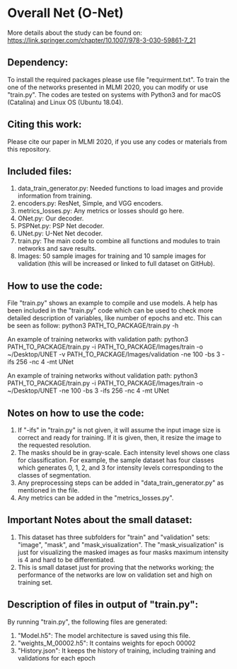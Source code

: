 # Overall Net (O-Net)
More details about the study can be found on:
https://link.springer.com/chapter/10.1007/978-3-030-59861-7_21


## Dependency:
To install the required packages please use file "requirment.txt".
To train the one of the networks presented in MLMI 2020, you can modify or use "train.py".
The codes are tested on systems with Python3 and for macOS (Catalina) and Linux OS (Ubuntu 18.04).



## Citing this work:
Please cite our paper in MLMI 2020, if you use any codes or materials from this repository.



## Included files:
1) data_train_generator.py: Needed functions to load images and provide information from training.
2) encoders.py: ResNet, Simple, and VGG encoders.
3) metrics_losses.py: Any metrics or losses should go here.
4) ONet.py: Our decoder.
5) PSPNet.py: PSP Net decoder.
6) UNet.py: U-Net Net decoder.
7) train.py: The main code to combine all functions and modules to train networks and save results.
8) Images: 50 sample images for training and 10 sample images for validation (this will be increased or linked to full dataset on GitHub).



## How to use the code:
File "train.py" shows an example to compile and use models.
A help has been included in the "train.py" code which can be used to check more detailed description of variables, like number of epochs and etc.
This can be seen as follow:
python3 PATH_TO_PACKAGE/train.py -h

An example of training networks with validation path:
python3 PATH_TO_PACKAGE/train.py -i PATH_TO_PACKAGE/Images/train -o ~/Desktop/UNET -v PATH_TO_PACKAGE/Images/validation -ne 100 -bs 3 -ifs 256 -nc 4 -mt UNet

An example of training networks without validation path:
python3 PATH_TO_PACKAGE/train.py -i PATH_TO_PACKAGE/Images/train -o ~/Desktop/UNET -ne 100 -bs 3 -ifs 256 -nc 4 -mt UNet



## Notes on how to use the code:
1) If "-ifs" in "train.py" is not given, it will assume the input image size is correct and ready for training. If it is given, then, it resize the image to the requested resolution.
2) The masks should be in gray-scale. Each intensity level shows one class for classification. For example, the sample dataset has four classes which generates 0, 1, 2, and 3 for intensity levels corresponding to the classes of segmentation.
3) Any preprocessing steps can be added in "data_train_generator.py" as mentioned in the file.
4) Any metrics can be added in the "metrics_losses.py".



## Important Notes about the small dataset:
1) This dataset has three subfolders for "train" and "validation" sets: "image", "mask", and "mask_visualization". The "mask_visualization" is just for visualizing the masked images as four masks maximum intensity is 4 and hard to be differentiated.
2) This is small dataset just for proving that the networks working; the performance of the networks are low on validation set and high on training set.


## Description of files in output of "train.py":
By running "train.py", the following files are generated:
1) "Model.h5": The model architecture is saved using this file.
2) "weights_M_00002.h5": It contains weights for epoch 00002
3) "History.json": It keeps the history of training, including training and validations for each epoch
